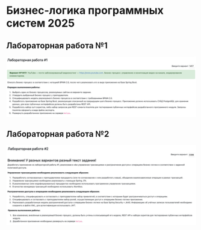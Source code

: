 # Бизнес-логика программных систем 2025

## Лабораторная работа №1
![task](./docs/lab1-task.png)

## Лабораторная работа №2
![task](./docs/lab2-task.png)

